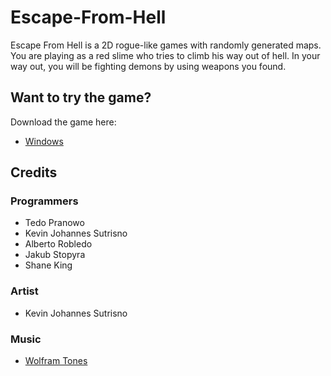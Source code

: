 # Escape-From-Hell
Escape From Hell is a 2D rogue-like games with randomly generated maps. You are playing as a red slime who tries to climb his way out of hell. In your way out, you will be fighting demons by using weapons you found. 

## Want to try the game?
Download the game here:
- [Windows](https://drive.google.com/open?id=1u_SWxbHIAVwY5PX_KjJ-0Gi_xUzJA_B0)

## Credits
### Programmers
- Tedo Pranowo
- Kevin Johannes Sutrisno
- Alberto Robledo
- Jakub Stopyra
- Shane King
### Artist
- Kevin Johannes Sutrisno
### Music
- [Wolfram Tones](http://tones.wolfram.com)
